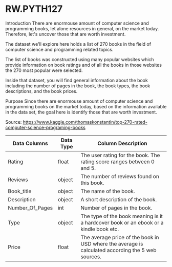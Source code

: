 # RW.PYTH127
Introduction
There are enormouse amount of computer science and programming books, let alone resources in general, on the market today. Therefore, let's uncover those that are worth investment.

The dataset we'll explore here holds a list of 270 books in the field of computer science and programming related topics.

The list of books was constructed using many popular websites which provide information on book ratings and of all the books in those websites the 270 most popular were selected.

Inside that dataset, you will find general information about the book including the number of pages in the book, the book types, the book descriptions, and the book prices.

Purpose
Since there are enormouse amount of computer science and programming books on the market today, based on the information available in the data set, the goal here is identify those that are worth investment.

Source: https://www.kaggle.com/thomaskonstantin/top-270-rated-computer-science-programing-books

| Data Columns    | Data Type | Column Description                                                                                |
|-----------------|-----------|---------------------------------------------------------------------------------------------------|
| Rating          | float     | The user rating for the book. The rating score ranges between 0 and 5.                            |
| Reviews         | object    | The number of reviews found on this book.                                                         |
| Book_title      | object    | The name of the book.                                                                             |
| Description     | object    | A short description of the book.                                                                  |
| Number_Of_Pages | int       | Number of pages in the book.                                                                      |
| Type            | object    | The type of the book meaning is it a hardcover book or an ebook or a kindle book etc.             |
| Price           | float     | The average price of the book in USD where the average is calculated according the 5 web sources. |
